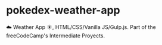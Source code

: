 # pokedex-weather-app
:cloud: Weather App :sunny:, HTML/CSS/Vanilla JS/Gulp.js. Part of the freeCodeCamp's Intermediate Proyects.
